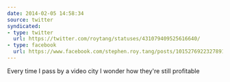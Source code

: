 ```yaml
---
date: 2014-02-05 14:58:34
source: twitter
syndicated:
- type: twitter
  url: https://twitter.com/roytang/statuses/431079409525616640/
- type: facebook
  url: https://www.facebook.com/stephen.roy.tang/posts/10152769223278912
---
```


Every time I pass by a video city I wonder how they're still profitable